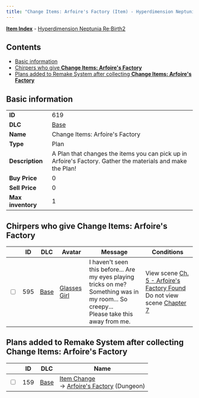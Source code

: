 ```yaml
---
title: "Change Items: Arfoire's Factory (Item) - Hyperdimension Neptunia Re;Birth2"
---
```


[**Item Index**](/neptunia/rb2/item/index.html) - [Hyperdimension Neptunia Re;Birth2](/neptunia/rb2)

## Contents

- [Basic information](#basic-information)
- [Chirpers who give **Change Items: Arfoire's Factory**](#chirpers-who-give-change-items-arfoires-factory)
- [Plans added to Remake System after collecting **Change Items: Arfoire's Factory**](#plans-added-to-remake-system-after-collecting-change-items-arfoires-factory)

## Basic information

|   |   |
| -- | -- |
| **ID** | 619 |
| **DLC** | [Base](/neptunia/rb2/dlc/0-base.html) |
| **Name** | Change Items: Arfoire's Factory |
| **Type** | Plan |
| **Description** | A Plan that changes the items you can pick up in Arfoire's Factory. Gather the materials and make the Plan! |
| **Buy Price** | 0 |
| **Sell Price** | 0 |
| **Max inventory** | 1 |

## Chirpers who give **Change Items: Arfoire's Factory**

|    | ID | DLC | Avatar | Message | Conditions |
| -- | -- | --- | ------ | ------- | ---------- |
| <input type="checkbox" id="rb2-chirper-event-0-595" class="trackbox" /> | 595 | [Base](/neptunia/rb2/dlc/0-base.html) | [Glasses Girl](/neptunia/rb2/avatar/0-108-glasses-girl.html) | I haven't seen this before... Are my eyes playing tricks on me?<br />Something was in my room... So creepy...<br />Please take this away from me. | View scene [Ch. 5 - Arfoire's Factory Found](/neptunia/rb2/scene/0-360-ch-5-arfoires-factory-found.html)<br />Do not view scene [Chapter 7](/neptunia/rb2/scene/0-452-chapter-7.html) |

## Plans added to Remake System after collecting **Change Items: Arfoire's Factory**

|    | ID | DLC | Name |
| -- | -- | --- | ---- |
| <input type="checkbox" id="rb2-remake-0-159" class="trackbox" /> | 159 | [Base](/neptunia/rb2/dlc/0-base.html) | [Item Change](/neptunia/rb2/remake/0-159-item-change.html)<br />→ [Arfoire's Factory](/neptunia/rb2/dungeon/0-21-arfoires-factory.html) (Dungeon) |